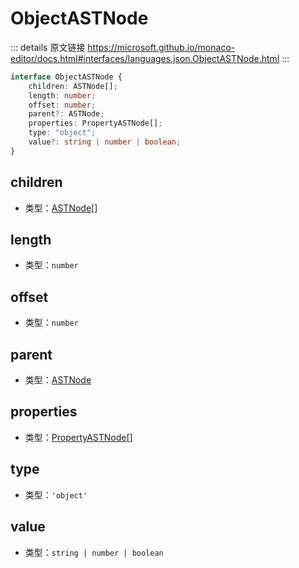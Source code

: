 # ObjectASTNode
        
::: details 原文链接
https://microsoft.github.io/monaco-editor/docs.html#interfaces/languages.json.ObjectASTNode.html
:::

```ts
interface ObjectASTNode {
    children: ASTNode[];
    length: number;
    offset: number;
    parent?: ASTNode;
    properties: PropertyASTNode[];
    type: "object";
    value?: string | number | boolean;
}
```

## children
- 类型：[ASTNode](/api/languages/json/ASTNode.md)[]

## length
- 类型：`number`

## offset
- 类型：`number`

## parent
- 类型：[ASTNode](/api/languages/json/ASTNode.md)

## properties
- 类型：[PropertyASTNode](/api/languages/json/PropertyASTNode.md)[]

## type
- 类型：`'object'`

## value
- 类型：`string | number | boolean`
